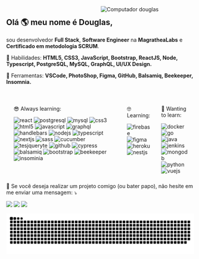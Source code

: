<img src="https://media.taringa.net/knn/identity/aHR0cHM6Ly9rNjAua24zLm5ldC90YXJpbmdhLzYvMy8xL0QvMS9GL3ZhZ29uZXR0YXMvRjA2LmdpZg" min-width="500px" max-width="500px" width="250px" align="right" alt="Computador douglas">

## Olá 🌎 meu nome é Douglas,

<p align="left">
  sou desenvolvedor <strong>Full Stack</strong>, <strong>Software Engineer</strong> na <strong>MagratheaLabs</strong> e <strong> Certificado em metodologia SCRUM</strong>.
</p>

<p align="left">
  🦄 Habilidades: <strong>HTML5, CSS3, JavaScript, Bootstrap, ReactJS, Node, Typescript, PostgreSQL, MySQL, GraphQL, UI/UX Design.</strong>
</p>

<p align="left">
  💼 Ferramentas: <strong>VSCode, PhotoShop, Figma, GitHub, Balsamiq, Beekeeper, Insomnia.</strong>
</p>

</br>

<div style="display:flex;background:#FFFFFF17;width:100%;border-radius:10px;">

  <div style="padding:10px 10px 10px 20px;">
  <p>😎 Always learning: </p>

  <img src="https://cdn.jsdelivr.net/gh/devicons/devicon/icons/react/react-original-wordmark.svg" alt="react" width="50" />

  <img src="https://cdn.jsdelivr.net/gh/devicons/devicon/icons/postgresql/postgresql-plain-wordmark.svg" alt="postgresql" width="50" />

  <img src="https://cdn.jsdelivr.net/gh/devicons/devicon/icons/mysql/mysql-original-wordmark.svg" alt="mysql" width="50" />

  <img src="https://cdn.jsdelivr.net/gh/devicons/devicon/icons/css3/css3-original-wordmark.svg" alt="css3" width="50" />

  <img src="https://cdn.jsdelivr.net/gh/devicons/devicon/icons/html5/html5-original-wordmark.svg" alt="html5" width="50" />

  <img src="https://cdn.jsdelivr.net/gh/devicons/devicon/icons/javascript/javascript-original.svg" alt="javascript" width="50" />

  <img src="https://cdn.jsdelivr.net/gh/devicons/devicon/icons/graphql/graphql-plain-wordmark.svg" alt="graphql" width="50" />

  <img src="https://cdn.jsdelivr.net/gh/devicons/devicon/icons/handlebars/handlebars-original-wordmark.svg" alt="handlebars" width="50" />

  <img src="https://cdn.jsdelivr.net/gh/devicons/devicon/icons/nodejs/nodejs-original.svg" alt="nodejs" width="50" />

  <img src="https://cdn.jsdelivr.net/gh/devicons/devicon/icons/typescript/typescript-original.svg" alt="typescript" width="50" />

  <img src="https://cdn.jsdelivr.net/gh/devicons/devicon/icons/nextjs/nextjs-original.svg" alt="nextjs" width="50" />

  <img src="https://cdn.jsdelivr.net/gh/devicons/devicon/icons/sass/sass-original.svg" alt="sass" width="50" />

  <img src="https://cdn.jsdelivr.net/gh/devicons/devicon/icons/cucumber/cucumber-plain.svg" alt="cucumber" width="50" />

  <img src="https://cdn.jsdelivr.net/gh/devicons/devicon/icons/jquery/jquery-original-wordmark.svg" alt="tesjqueryte" width="50" />

  <img src="https://cdn.jsdelivr.net/gh/devicons/devicon/icons/github/github-original-wordmark.svg" alt="github" width="50" />

  <img src="https://svgshare.com/i/ZCA.svg" alt="cypress" width="50" />

  <img src="https://img.utdstc.com/icon/17f/e66/17fe66f8fb8849248bd6dcf727c7447c03bda88285b31e19f4cafecec49afc9d:200" alt="balsamiq" width="50" />

  <img src="https://cdn.jsdelivr.net/gh/devicons/devicon/icons/bootstrap/bootstrap-plain.svg" alt="bootstrap" width="50" />

  <img src="https://www.beekeeperstudio.io/assets/img/logos/bk-logo-yellow-icon-3761c77d1abf26d329e20e3b5cf05cabfa00fb9225054be62707b0693991d380.svg" alt="beekeeper" width="50" />

  <img src="https://user-images.githubusercontent.com/2575745/67964810-4d9a2980-fbd7-11e9-8cf7-661ded187ee6.png" alt="insominia" width="50" />
  </div>

  <div style="padding:10px 10px 10px 20px">
  <p>🤓 Learning: </p>

  <img src="https://cdn.jsdelivr.net/gh/devicons/devicon/icons/firebase/firebase-plain-wordmark.svg" alt="firebase" width="50" />

  <img src="https://cdn.jsdelivr.net/gh/devicons/devicon/icons/figma/figma-original.svg" alt="figma" width="50" />

  <img src="https://cdn.jsdelivr.net/gh/devicons/devicon/icons/heroku/heroku-original-wordmark.svg" alt="heroku" width="50" />

  <img src="https://cdn.jsdelivr.net/gh/devicons/devicon/icons/nestjs/nestjs-plain-wordmark.svg" alt="nestjs" width="50" />

  </div>

  <div style="padding:10px 10px 10px 20px">
  <p>🧐 Wanting to learn: </p>

  <img src="https://cdn.jsdelivr.net/gh/devicons/devicon/icons/docker/docker-original-wordmark.svg" alt="docker" width="50" />

  <img src="https://cdn.jsdelivr.net/gh/devicons/devicon/icons/go/go-original.svg" alt="go" width="50" />

  <img src="https://cdn.jsdelivr.net/gh/devicons/devicon/icons/java/java-original-wordmark.svg" alt="java" width="50" />

  <img src="https://cdn.jsdelivr.net/gh/devicons/devicon/icons/jenkins/jenkins-original.svg" alt="jenkins" width="50" />

  <img src="https://cdn.jsdelivr.net/gh/devicons/devicon/icons/mongodb/mongodb-original-wordmark.svg" alt="mongodb" width="50" />

  <img src="https://cdn.jsdelivr.net/gh/devicons/devicon/icons/python/python-original-wordmark.svg" alt="python" width="50" />

  <img src="https://cdn.jsdelivr.net/gh/devicons/devicon/icons/vuejs/vuejs-original-wordmark.svg" alt="vuejs" width="50" />

  </div>

</div>

<p align="left">
  💌 Se você deseja realizar um projeto comigo (ou bater papo), não hesite em me enviar uma mensagem: ⤵️
</p>

<p align="left">
  <a href="https://www.instagram.com/douglas_constancio/" alt="Instagram">
  <img src="https://img.shields.io/badge/-Instagram-DF0174?style=for-the-badge&logo=instagram&logoColor=white&link=https://www.instagram.com/iuricoding/"/></a>

  <a href="https://www.linkedin.com/in/douglasconstancio" alt="Linkedin">
  <img src="https://img.shields.io/badge/-Linkedin-0e76a8?style=for-the-badge&logo=Linkedin&logoColor=white&link=https://www.linkedin.com/in/iuricode" /></a>

  <a href="https://www.facebook.com/douglasconstancio/" alt="Facebook">
  <img src="https://img.shields.io/badge/-Facebook-3b5998?style=for-the-badge&logo=facebook&logoColor=white&link=https://www.facebook.com/exudojazz/"/></a>
</p>


![](https://github.com/Platane/snk/raw/output/github-contribution-grid-snake.svg)
